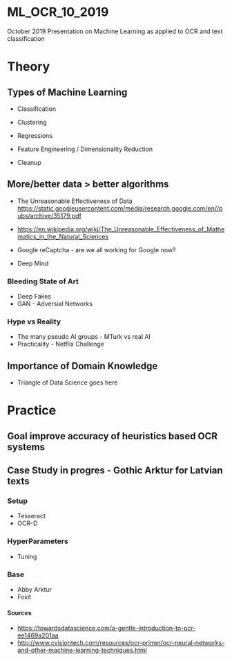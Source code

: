 # ML_OCR_10_2019
October 2019 Presentation on Machine Learning as applied to OCR and text classification

# Theory
## Types of Machine Learning
* Classification
* Clustering
* Regressions
* Feature Engineering / Dimensionality Reduction 

* Cleanup

## More/better data > better algorithms

* The Unreasonable
Effectiveness of Data
https://static.googleusercontent.com/media/research.google.com/en//pubs/archive/35179.pdf
* https://en.wikipedia.org/wiki/The_Unreasonable_Effectiveness_of_Mathematics_in_the_Natural_Sciences

* Google reCaptcha - are we all working for Google now?
* Deep Mind

### Bleeding State of Art
* Deep Fakes
* GAN - Adversial Networks

### Hype vs Reality
* The many pseudo AI groups - MTurk vs real AI
* Practicality - Netflix Challenge

## Importance of Domain Knowledge 
* Triangle of Data Science goes here

# Practice

## Goal improve accuracy of heuristics based OCR systems

## Case Study in progres - Gothic Arktur for Latvian texts

### Setup
* Tesseract
* OCR-D

### HyperParameters
* Tuning

### Base 

* Abby Arktur
* Foxit


#### Sources

* https://towardsdatascience.com/a-gentle-introduction-to-ocr-ee1469a201aa
* http://www.cvisiontech.com/resources/ocr-primer/ocr-neural-networks-and-other-machine-learning-techniques.html
